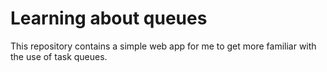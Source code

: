 # Learning about queues

This repository contains a simple web app for me to get more familiar with the
use of task queues.
